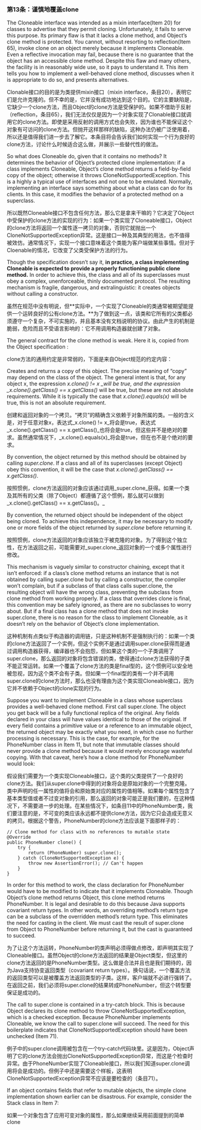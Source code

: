 ### 第13条：谨慎地覆盖clone

The Cloneable interface was intended as a mixin interface\(Item 20\) for classes to advertise that they permit cloning. Unfortunately, it fails to serve this purpose. Its primary flaw is that it lacks a clone method, and Object’s clone method is protected. You cannot, without resorting to reflection\(Item 65\), invoke clone on an object merely because it implements Cloneable. Even a reflective invocation may fail, because there is no guarantee that the object has an accessible clone method. Despite this flaw and many others, the facility is in reasonably wide use, so it pays to understand it. This item tells you how to implement a well-behaved clone method, discusses when it is appropriate to do so, and presents alternatives.

Clonable接口的目的是为类提供mixin接口（mixin interface，条目20），表明它们是允许克隆的。但不幸的是，它并没有成功地达到这个目的。它的主要缺陷是，它缺少一个clone方法，而且Object的clone方法是受保护的。如果不借助于反射（reflection，条目65），我们无法仅仅是因为一个对象实现了Clonable接口就调用它的clone方法。即使是采用反射的调用方式也会失败，因为谁也不能保证这个对象有可访问的clone方法。但抛开这样那样的缺陷，这种办法仍被广泛使用着，所以还是值得我们进一步去了解它。本条目将会告诉我们如何实现一个行为良好的clone方法，讨论什么时候适合这么做，并展示一些替代性的做法。

So what does Cloneable do, given that it contains no methods? It determines the behavior of Object’s protected clone implementation: if a class implements Cloneable, Object’s clone method returns a field-by-field copy of the object; otherwise it throws CloneNotSupportedException. This is a highly a typical use of interfaces and not one to be emulated. Normally, implementing an interface says something about what a class can do for its clients. In this case, it modifies the behavior of a protected method on a superclass.

所以既然Cloneable接口不包含任何方法，那么它是拿来干嘛的？它决定了Object中受保护的clone方法的实现的行为：如果一个类实现了Cloneable接口，Object的clone方法将返回一个属性逐一拷贝的对象，否则它就抛出一个CloneNotSupportedException异常。这是接口一种及其典型的用法，也不值得被效仿。通常情况下，实现一个接口意味着这个类能为客户端做某些事情。但对于Cloenable的情况，它改变了父类受保护方法的行为。

Though the specification doesn’t say it, **in practice, a class implementing Cloneable is expected to provide a properly functioning public clone method.** In order to achieve this, the class and all of its superclasses must obey a complex, unenforceable, thinly documented protocol. The resulting mechanism is fragile, dangerous, and extralinguistic: it creates objects without calling a constructor.

虽然在规范中没有明说，但**实际中，一个实现了Cloneable的类通常被期望能提供一个运转良好的公有clone方法。**为了做到这一点，该类和它所有的父类都必须遵守一个复杂，不可实施的，并且基本没有文档说明的协议。由此产生的机制是脆弱，危险而且不受语言影响的：它不用调用构造器就创建了对象。

The general contract for the clone method is weak. Here it is, copied from the Object specification :

clone方法的通用约定是非常弱的，下面是来自Object规范的约定内容：

Creates and returns a copy of this object. The precise meaning of “copy” may depend on the class of the object. The general intent is that, for any object x, the expression _x.clone\(\) != x \_will be true, and the expression \_x.clone\(\).getClass\(\) == x.getClass\(\)_ will be true, but these are not absolute requirements. While it is typically the case that _x.clone\(\).equals\(x\)_ will be true, this is not an absolute requirement.

创建和返回对象的一个拷贝。“拷贝”的精确含义依赖于对象所属的类。一般的含义是，对于任意对象x，表达式_x.clone\(\) != x_将会是true，表达式_x.clone\(\).getClass\(\) == x.getClass\(\)_也将会是true，但这些并不是绝对的要求。虽然通常情况下，_x.clone\(\).equals\(x\)_将会是true，但在也不是个绝对的要求。

By convention, the object returned by this method should be obtained by calling _super.clone_. If a class and all of its superclasses \(except Object\) obey this convention, it will be the case that _x.clone\(\).getClass\(\) == x.getClass\(\)_.

按照惯例，clone方法返回的对象应该通过调用_super.clone_获得。如果一个类及其所有的父类（除了Object）都遵循了这个惯例，那么就可以做到_x.clone\(\).getClass\(\) == x.getClass\(\)。_

By convention, the returned object should be independent of the object being cloned. To achieve this independence, it may be necessary to modify one or more fields of the object returned by _super.clone_ before returning it.

按照惯例，clone方法返回的对象应该独立于被克隆的对象。为了得到这个独立性，在方法返回之前，可能需要对_super.clone_返回对象的一个或多个属性进行修改。

This mechanism is vaguely similar to constructor chaining, except that it isn’t enforced: if a class’s clone method returns an instance that is not obtained by calling super.clone but by calling a constructor, the compiler won’t complain, but if a subclass of that class calls super.clone, the resulting object will have the wrong class, preventing the subclass from clone method from working properly. If a class that overrides clone is final, this convention may be safely ignored, as there are no subclasses to worry about. But if a final class has a clone method that does not invoke super.clone, there is no reason for the class to implement Cloneable, as it doesn’t rely on the behavior of Object’s clone implementation.

这种机制有点类似于构造器的调用链，只是这种机制不是强制执行的：如果一个类的clone方法返回了一个实例，但这个实例不是通过调用super.clone获得而是通过调用构造器获得，编译器也不会抱怨，但如果这个类的一个子类调用了super.clone，那么返回的对象将包含错误的类，使得通过clone方法获得的子类不能正常运转。如果一个覆盖了clone方法的类是final型的，这个惯例可以安全地被忽视，因为这个类不会有子类。但如果一个final型的类有一个并不调用super.clone的clone方法时，那么也没有理由为这个类实现Cloneable接口，因为它并不依赖于Object的clone实现的行为。

Suppose you want to implement Cloneable in a class whose superclass provides a well-behaved clone method. First call super.clone. The object you get back will be a fully functional replica of the original. Any fields declared in your class will have values identical to those of the original. If every field contains a primitive value or a reference to an immutable object, the returned object may be exactly what you need, in which case no further processing is necessary. This is the case, for example, for the PhoneNumber class in Item 11, but note that immutable classes should never provide a clone method because it would merely encourage wasteful copying. With that caveat, here’s how a clone method for PhoneNumber would look:

假设我们需要为一个类实现Cloneable接口，这个类的父类提供了一个良好的clone方法。我们从super.clone中得到的对象将会是原始对象的一个完整克隆。类中声明的任一属性的值将会和原始类对应的属性的值相等。如果每个属性包含了基本类型值或者不过变对象的引用，那么返回的对象可能正是我们要的，在这种情况下，不需要进一步的处理。在某些情况下，如条目11中的PhoneNumber类，我们要注意的是，不可变的类应该永远都不提供clone方法，因为它只会造成无意义的拷贝。根据这个警告，PhoneNumber的clone方法应该是下面那样子的：

```
// Clone method for class with no references to mutable state
@Override 
public PhoneNumber clone() {
    try {
        return (PhoneNumber) super.clone();
    } catch (CloneNotSupportedException e) { 
        throw new AssertionError(); // Can't happen
    } 
}
```

In order for this method to work, the class declaration for PhoneNumber would have to be modified to indicate that it implements Cloneable. Though Object’s clone method returns Object, this clone method returns PhoneNumber. It is legal and desirable to do this because Java supports covariant return types. In other words, an overriding method’s return type can be a subclass of the overridden method’s return type. This eliminates the need for casting in the client. We must cast the result of super.clone from Object to PhoneNumber before returning it, but the cast is guaranteed to succeed.

为了让这个方法运转，PhoneNumber的类声明必须得做点修改，即声明其实现了Cloneable接口。虽然Object的clone方法返回的结果是Object类型，但这里的clone方法返回的是PhoneNumber类型。这么做是合法并且也是我们期待的，因为Java支持协变返回类型（covariant return types）。换句话说，一个覆盖方法的返回类型可以是被覆盖方法返回类型的子类。这样，客户端就不必进行强转了。在返回之前，我们必须将super.clone的结果转成PhoneNumber，但这个转型要保证是成功的。

The call to super.clone is contained in a try-catch block. This is because Object declares its clone method to throw CloneNotSupportedException, which is a checked exception. Because PhoneNumber implements Cloneable, we know the call to super.clone will succeed. The need for this boilerplate indicates that CloneNotSupportedException should have been unchecked \(Item 71\).

例子中的super.clone调用被包含在一个try-catch代码块里。这是因为，Object声明了它的clone方法会抛出CloneNotSupportedException异常，而这是个检查时异常。由于PhoneNumber实现了Cloneable接口，所以我们知道super.clone调用将会是成功的。但例子中还是需要这个样板，这表明CloneNotSupportedException异常不应该是要检查的（条目71）。

If an object contains fields that refer to mutable objects, the simple clone implementation shown earlier can be disastrous. For example, consider the Stack class in Item 7:

如果一个对象包含了应用可变对象的属性，那么如果继续采用前面提到的简单clone

